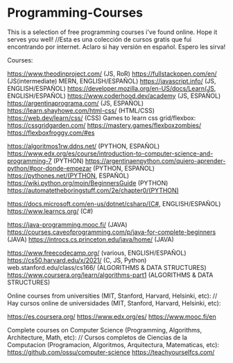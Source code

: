 # Programming-Courses
This is a selection of free programming courses i've found online. Hope it serves you well! 
//Esta es una colección de cursos gratis que fui encontrando por internet. Aclaro si hay versión en español. Espero les sirva! 

Courses: 

https://www.theodinproject.com/  (JS, RoR)
https://fullstackopen.com/en/ (JS(intermediate) MERN, ENGLISH/ESPAÑOL)
https://javascript.info/ (JS, ENGLISH/ESPAÑOL)
https://developer.mozilla.org/en-US/docs/Learn(JS, ENGLISH/ESPAÑOL)
https://www.coderhood.dev/academy (JS, ESPAÑOL)
https://argentinaprograma.com/ (JS, ESPAÑOL)
https://learn.shayhowe.com/html-css/ (HTML/CSS)
https://web.dev/learn/css/ (CSS)
 Games to learn css grid/flexbox: 
https://cssgridgarden.com/
https://mastery.games/flexboxzombies/
https://flexboxfroggy.com/#es


https://algoritmos1rw.ddns.net/ (PYTHON, ESPAÑOL)
https://www.edx.org/es/course/introduction-to-computer-science-and-programming-7 (PYTHON)
https://argentinaenpython.com/quiero-aprender-python/#por-donde-empezar (PYTHON, ESPAÑOL)
https://pythones.net/(PYTHON, ESPAÑOL)
https://wiki.python.org/moin/BeginnersGuide (PYTHON)
https://automatetheboringstuff.com/2e/chapter0/(PYTHON)

https://docs.microsoft.com/en-us/dotnet/csharp/(C#, ENGLISH/ESPAÑOL)
https://www.learncs.org/ (C#)



https://java-programming.mooc.fi/  (JAVA)
https://courses.caveofprogramming.com/p/java-for-complete-beginners (JAVA)
https://introcs.cs.princeton.edu/java/home/ (JAVA)


https://www.freecodecamp.org/ (various, ENGLISH/ESPAÑOL)
https://cs50.harvard.edu/x/2021/  (C, JS, Python)
web.stanford.edu/class/cs166/ (ALGORITHMS & DATA STRUCTURES)
https://www.coursera.org/learn/algorithms-part1 (ALGORITHMS & DATA STRUCTURES)



Online courses from universities (MIT, Stanford, Harvard, Helsinki, etc):
// Hay cursos online de universidades (MIT, Stanford, Harvard, Helsinki, etc): 

https://es.coursera.org/ 
https://www.edx.org/es/
https://www.mooc.fi/en 



Complete courses on Computer Science (Programming, Algorithms, Architecture, Math, etc): 
// Cursos completos de Ciencias de la Computacion (Programacion, Algoritmos, Arquitectura, Matematicas, etc):
https://github.com/ossu/computer-science 
https://teachyourselfcs.com/
